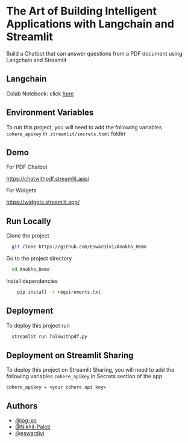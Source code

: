 
# The Art of Building Intelligent Applications with Langchain and Streamlit

Build a Chatbot that can answer questions from a PDF document using Langchain and Streamlit

## Langchain

Colab Notebook: click [here](https://colab.research.google.com/drive/1ZrQzc1RLEH7m1v86rykdRFfHqJMqjumw?usp=sharing)

## Environment Variables

To run this project, you will need to add the following variables `cohere_apikey` in .`streamlit/secrets.toml` folder

## Demo

For PDF Chatbot

<https://chatwithpdf.streamlit.app/>

For Widgets

<https://widgets.streamlit.app/>

## Run Locally

Clone the project

```bash
  git clone https://github.com/EswarDivi/Anokha_Demo
```

Go to the project directory

```bash
  cd Anokha_Demo
```

Install dependencies

```bash
    pip install -r requirements.txt
```

## Deployment

To deploy this project run

```bash
  streamlit run Talkwithpdf.py
```

## Deployment on Streamlit Sharing

To deploy this project on Streamlit Sharing, you will need to add the following variables `cohere_apikey` in Secrets section of the app

```
cohere_apikey = <your cohere api key>
```

## Authors

- [@log-xp](https://www.github.com/log-xp)
- [@Nikhil-Paleti](https://github.com/Nikhil-Paleti)
- [@eswardivi](https://www.github.com/eswardivi)
